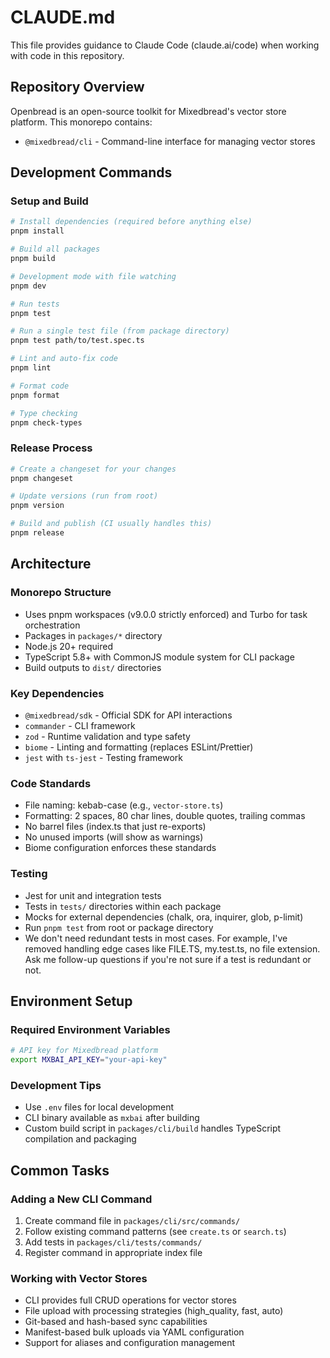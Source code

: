 # CLAUDE.md

This file provides guidance to Claude Code (claude.ai/code) when working with code in this repository.

## Repository Overview

Openbread is an open-source toolkit for Mixedbread's vector store platform. This monorepo contains:
- `@mixedbread/cli` - Command-line interface for managing vector stores

## Development Commands

### Setup and Build
```bash
# Install dependencies (required before anything else)
pnpm install

# Build all packages
pnpm build

# Development mode with file watching
pnpm dev

# Run tests
pnpm test

# Run a single test file (from package directory)
pnpm test path/to/test.spec.ts

# Lint and auto-fix code
pnpm lint

# Format code
pnpm format

# Type checking
pnpm check-types
```

### Release Process
```bash
# Create a changeset for your changes
pnpm changeset

# Update versions (run from root)
pnpm version

# Build and publish (CI usually handles this)
pnpm release
```

## Architecture

### Monorepo Structure
- Uses pnpm workspaces (v9.0.0 strictly enforced) and Turbo for task orchestration
- Packages in `packages/*` directory
- Node.js 20+ required
- TypeScript 5.8+ with CommonJS module system for CLI package
- Build outputs to `dist/` directories

### Key Dependencies
- `@mixedbread/sdk` - Official SDK for API interactions
- `commander` - CLI framework
- `zod` - Runtime validation and type safety
- `biome` - Linting and formatting (replaces ESLint/Prettier)
- `jest` with `ts-jest` - Testing framework

### Code Standards
- File naming: kebab-case (e.g., `vector-store.ts`)
- Formatting: 2 spaces, 80 char lines, double quotes, trailing commas
- No barrel files (index.ts that just re-exports)
- No unused imports (will show as warnings)
- Biome configuration enforces these standards

### Testing
- Jest for unit and integration tests
- Tests in `tests/` directories within each package
- Mocks for external dependencies (chalk, ora, inquirer, glob, p-limit)
- Run `pnpm test` from root or package directory
- We don't need redundant tests in most cases. For example, I've removed handling edge cases like FILE.TS, my.test.ts, no file extension. Ask me follow-up questions if you're not sure if a test is redundant or not.

## Environment Setup

### Required Environment Variables
```bash
# API key for Mixedbread platform
export MXBAI_API_KEY="your-api-key"
```

### Development Tips
- Use `.env` files for local development
- CLI binary available as `mxbai` after building
- Custom build script in `packages/cli/build` handles TypeScript compilation and packaging

## Common Tasks

### Adding a New CLI Command
1. Create command file in `packages/cli/src/commands/`
2. Follow existing command patterns (see `create.ts` or `search.ts`)
3. Add tests in `packages/cli/tests/commands/`
4. Register command in appropriate index file

### Working with Vector Stores
- CLI provides full CRUD operations for vector stores
- File upload with processing strategies (high_quality, fast, auto)
- Git-based and hash-based sync capabilities
- Manifest-based bulk uploads via YAML configuration
- Support for aliases and configuration management